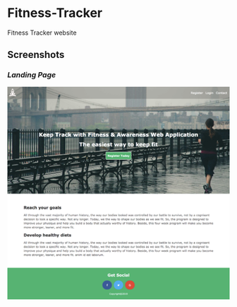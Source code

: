 # Fitness-Tracker
Fitness Tracker website

## Screenshots

### _Landing Page_
![landing_Page](/images/screencapture-Fitness-Tracker.png)
